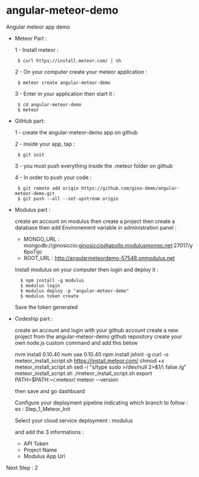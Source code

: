 # angular-meteor-demo
Angular meteor app demo


 - Meteor Part :

    1 - Install meteor : 
 
        $ curl https://install.meteor.com/ | sh


    2 - On your computer create your meteor application :
 
        $ meteor create angular-meteor-demo

    3 - Enter in your application then start it :
 
        $ cd angular-meteor-demo
        $ meteor
    
 - GitHub part: 
 
    1 - create the angular-meteor-demo app on github
    
    2 - inside your app, tap : 
    
        $ git init

    3 - you must push everything inside the .meteor folder on github
    
    4 - In order to push your code :
    
        $ git remote add origin https://github.com/gino-demo/angular-meteor-demo.git
        $ git push --all --set-upstream origin



 - Modulus part :
 
    create an account on modulus then create a project then create a database then add Environement variable in administration panel :
     - MONGO_URL : mongodb://ginosiccio:ginosiccio@apollo.modulusmongo.net:27017/y6poTijo
     - ROOT_URL : http://angularmeteordemo-57548.onmodulus.net
     
     Install modulus on your computer then login and deploy it :

         $ npm install -g modulus
         $ modulus login
         $ modulus deploy -p "angular-meteor-demo"
         $ modulus token create

     Save the token generated

 - Codeship part :
 
    create an account and login with your github account
    create a new project from the angular-meteor-demo github repository
    create your own node.js custom command and add this below
     
    nvm install 0.10.40
    nvm use 0.10.40
    npm install jshint -g
    curl -o meteor_install_script.sh https://install.meteor.com/
    chmod +x meteor_install_script.sh
    sed -i "s/type sudo >\/dev\/null 2>&1/\ false /g" meteor_install_script.sh
    ./meteor_install_script.sh
    export PATH=$PATH:~/.meteor/
    meteor --version

     then save and go dashboard

     Configure your deployment pipeline indicating which branch to follow :
     ex : Step_1_Meteor_Init
     
     Select your cloud service deployment : modulus
     
     and add the 3 informations : 
     - API Token
     - Project Name
     - Modulus App Url

Next Step : 2
